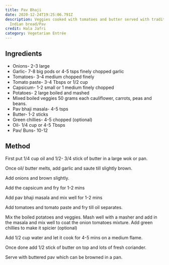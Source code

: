 ```yaml
---
title: Pav Bhaji
date: 2020-12-24T19:25:06.791Z
description: Veggies cooked with tomatoes and butter served with traditional
  Indian bread/Pav
credit: Hala Jafri
category: Vegetarian Entrée
---
```

## Ingredients

* Onions- 2-3 large
* Garlic- 7-8 big pods or 4-5 tsps finely chopped garlic
* Tomatoes- 3-4 medium chopped finely
* Tomato paste- 3-4 Tbsps or 1/2 cup
* Capsicum- 1-2 small or 1 medium finely chopped
* Potatoes- 2 large boiled and mashed
* Mixed boiled veggies 50 grams each cauliflower, carrots, peas and beans.
* Pav bhaji masala- 4-5 tsps
* Butter- 1-2 sticks
* Green chillies- 4-5 chopped (optional)
* Oil- 1/4 cup or 4-5 Tbsps
* Pav/ Buns- 10-12

## Method

First put 1/4 cup oil and 1/2- 3/4 stick of butter in a large wok or pan. 

Once oil/ butter melts, add garlic and saute till slightly brown.

Add onions and brown slightly. 

Add the capsicum and fry for 1-2 mins

Add pav bhaji masala and mix well for 1-2 mins

Add tomatoes and tomato paste and fry till oil separates.

Mix the boiled potatoes and veggies. Mash well with a masher and add in the masala and mix well to coat the onion tomatoes mixture. Add green chillies to make it spicier (optional)

Add 1/2 cup water and let it cook for 4-5 mins on a medium flame.

Once done add 1/2 stick of butter on top and lots of fresh coriander.

Serve with buttered pav which can be browned in a pan.